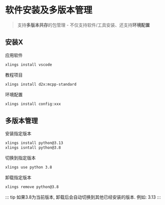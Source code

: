 # 软件安装及多版本管理

> 支持**多版本共存**的包管理 - 不仅支持软件/工具安装、还支持**环境配置**

## 安装X

应用软件

```bash
xlings install vscode
```

教程项目

```bash
xlings install d2x:mcpp-standard
```

环境配置

```bash
xlings install config:xxx
```

## 多版本管理

安装指定版本

```bash
xlings install python@3.13
xlings isntall python@3.8
```

切换到指定版本

```bash
xlings use python 3.8
```

卸载指定版本

```bash
xlings remove python@3.8
```

::: tip
如果3.8为当前版本, 卸载后会自动切换到其他已经安装的版本. 例如: 3.13
:::